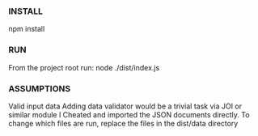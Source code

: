 ### INSTALL

npm install


### RUN

From the project root run:
	node ./dist/index.js


### ASSUMPTIONS

Valid input data
	Adding data validator would be a trivial task via JOI or similar module
I Cheated and imported the JSON documents directly.  To change which files are run, replace the files in the dist/data directory
